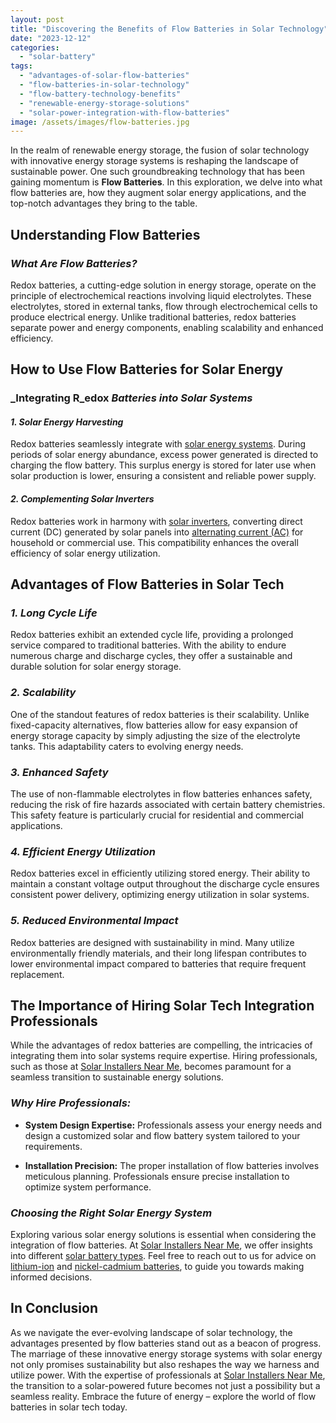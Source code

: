 ```yaml
---
layout: post
title: "Discovering the Benefits of Flow Batteries in Solar Technology"
date: "2023-12-12"
categories: 
  - "solar-battery"
tags: 
  - "advantages-of-solar-flow-batteries"
  - "flow-batteries-in-solar-technology"
  - "flow-battery-technology-benefits"
  - "renewable-energy-storage-solutions"
  - "solar-power-integration-with-flow-batteries"
image: /assets/images/flow-batteries.jpg
---
```


In the realm of renewable energy storage, the fusion of solar technology with innovative energy storage systems is reshaping the landscape of sustainable power. One such groundbreaking technology that has been gaining momentum is **Flow Batteries**. In this exploration, we delve into what flow batteries are, how they augment solar energy applications, and the top-notch advantages they bring to the table.

## **Understanding Flow Batteries**

### _What Are Flow Batteries?_

Redox batteries, a cutting-edge solution in energy storage, operate on the principle of electrochemical reactions involving liquid electrolytes. These electrolytes, stored in external tanks, flow through electrochemical cells to produce electrical energy. Unlike traditional batteries, redox batteries separate power and energy components, enabling scalability and enhanced efficiency.

## **How to Use Flow Batteries for Solar Energy**

### _Integrating R_edox _Batteries into Solar Systems_

#### _1\. Solar Energy Harvesting_

Redox batteries seamlessly integrate with [solar energy systems](/understanding-the-costs-budgeting-for-a-residential-solar-energy-system/). During periods of solar energy abundance, excess power generated is directed to charging the flow battery. This surplus energy is stored for later use when solar production is lower, ensuring a consistent and reliable power supply.

#### _2\. Complementing Solar Inverters_

Redox batteries work in harmony with [solar inverters](/types-of-solar-inverters-choosing-the-right-one-for-your-pv-system/), converting direct current (DC) generated by solar panels into [alternating current (AC)](/from-sunlight-to-switch-navigating-ac-electricity-with-solar-panels/) for household or commercial use. This compatibility enhances the overall efficiency of solar energy utilization.

## **Advantages of Flow Batteries in Solar Tech**

### _1\. Long Cycle Life_

Redox batteries exhibit an extended cycle life, providing a prolonged service compared to traditional batteries. With the ability to endure numerous charge and discharge cycles, they offer a sustainable and durable solution for solar energy storage.

### _2\. Scalability_

One of the standout features of redox batteries is their scalability. Unlike fixed-capacity alternatives, flow batteries allow for easy expansion of energy storage capacity by simply adjusting the size of the electrolyte tanks. This adaptability caters to evolving energy needs.

### _3\. Enhanced Safety_

The use of non-flammable electrolytes in flow batteries enhances safety, reducing the risk of fire hazards associated with certain battery chemistries. This safety feature is particularly crucial for residential and commercial applications.

### _4\. Efficient Energy Utilization_

Redox batteries excel in efficiently utilizing stored energy. Their ability to maintain a constant voltage output throughout the discharge cycle ensures consistent power delivery, optimizing energy utilization in solar systems.

### _5\. Reduced Environmental Impact_

Redox batteries are designed with sustainability in mind. Many utilize environmentally friendly materials, and their long lifespan contributes to lower environmental impact compared to batteries that require frequent replacement.

## **The Importance of Hiring Solar Tech Integration Professionals**

While the advantages of redox batteries are compelling, the intricacies of integrating them into solar systems require expertise. Hiring professionals, such as those at [Solar Installers Near Me](/), becomes paramount for a seamless transition to sustainable energy solutions.

### _Why Hire Professionals:_

- **System Design Expertise:** Professionals assess your energy needs and design a customized solar and flow battery system tailored to your requirements.

- **Installation Precision:** The proper installation of flow batteries involves meticulous planning. Professionals ensure precise installation to optimize system performance.

### _Choosing the Right Solar Energy System_

Exploring various solar energy solutions is essential when considering the integration of flow batteries. At [Solar Installers Near Me](/), we offer insights into different [solar battery types](/types-of-solar-batteries-understanding-the-power/). Feel free to reach out to us for advice on [lithium-ion](/lithium-ion-solar-batteries/) and [nickel-cadmium batteries](/harnessing-solar-energy-with-nickel-cadmium-batteries/), to guide you towards making informed decisions.

## **In Conclusion**

As we navigate the ever-evolving landscape of solar technology, the advantages presented by flow batteries stand out as a beacon of progress. The marriage of these innovative energy storage systems with solar energy not only promises sustainability but also reshapes the way we harness and utilize power. With the expertise of professionals at [Solar Installers Near Me](/), the transition to a solar-powered future becomes not just a possibility but a seamless reality. Embrace the future of energy – explore the world of flow batteries in solar tech today.
